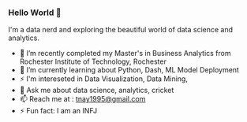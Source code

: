 ### Hello World 👋



I'm a data nerd and exploring the beautiful world of data science and analytics. 

- 🔭 I’m recently completed my Master's in Business Analytics from Rochester Institute of Technology, Rochester 
- 🌱 I’m currently learning about Python, Dash, ML Model Deployment 
-  ⚡ I'm intereseted in Data Visualization, Data Mining, 
- 💬 Ask me about data science, analytics, cricket
- 📫 Reach me at : tnay1995@gmail.com
- ⚡ Fun fact: I am an INFJ

